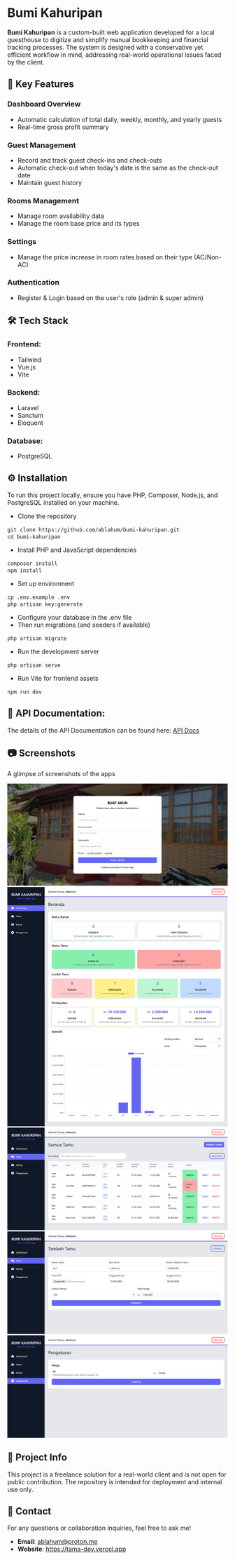 # Bumi Kahuripan

**Bumi Kahuripan** is a custom-built web application developed for a local guesthouse to digitize and simplify manual bookkeeping and financial tracking processes. The system is designed with a conservative yet efficient workflow in mind, addressing real-world operational issues faced by the client.

## 🚀 Key Features

### Dashboard Overview

- Automatic calculation of total daily, weekly, monthly, and yearly guests
- Real-time gross profit summary

### Guest Management

- Record and track guest check-ins and check-outs
- Automatic check-out when today's date is the same as the check-out date
- Maintain guest history

### Rooms Management

- Manage room availability data
- Manage the room base price and its types

### Settings

- Manage the price increase in room rates based on their type (AC/Non-AC)

### Authentication

- Register & Login based on the user's role (admin & super admin)

## 🛠️ Tech Stack

### Frontend:

- Tailwind
- Vue.js
- Vite

### Backend:

- Laravel
- Sanctum
- Eloquent

### Database:

- PostgreSQL

## ⚙️ Installation

To run this project locally, ensure you have PHP, Composer, Node.js, and PostgreSQL installed on your machine.

- Clone the repository

```
git clone https://github.com/ablahum/bumi-kahuripan.git
cd bumi-kahuripan
```

- Install PHP and JavaScript dependencies

```
composer install
npm install
```

- Set up environment

```
cp .env.example .env
php artisan key:generate
```

- Configure your database in the .env file
- Then run migrations (and seeders if available)

```
php artisan migrate
```

- Run the development server

```
php artisan serve
```

- Run Vite for frontend assets

```
npm run dev
```

## 📝 API Documentation:

The details of the API Documentation can be found here: [API Docs](./API_DOCS.md)

## 📷 Screenshots

A glimpse of screenshots of the apps

![alt text](https://github.com/ablahum/bumi-kahuripan/blob/main/public/assets/register.png)
![alt text](https://github.com/ablahum/bumi-kahuripan/blob/main/public/assets/dashboard.png)
![alt text](https://github.com/ablahum/bumi-kahuripan/blob/main/public/assets/orders.png)
![alt text](https://github.com/ablahum/bumi-kahuripan/blob/main/public/assets/form.png)
![alt text](https://github.com/ablahum/bumi-kahuripan/blob/main/public/assets/settings.png)
<!-- upload photo here -->

## 📌 Project Info

This project is a freelance solution for a real-world client and is not open for public contribution. The repository is intended for deployment and internal use only.

## 📩 Contact

For any questions or collaboration inquiries, feel free to ask me!

- **Email**: ablahum@proton.me
- **Website**: https://tama-dev.vercel.app

